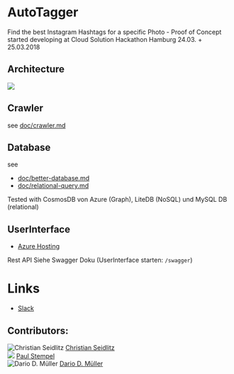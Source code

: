 # AutoTagger
Find the best Instagram Hashtags for a specific Photo - Proof of Concept started developing at Cloud Solution Hackathon Hamburg 24.03. + 25.03.2018

## Architecture
![](https://github.com/Vittel/AutoTagger/raw/master/doc/architecture2.png)

## Crawler
see [doc/crawler.md](https://github.com/Vittel/AutoTagger/blob/master/doc/crawler.md)

## Database
see
  * [doc/better-database.md](https://github.com/Vittel/AutoTagger/blob/master/doc/better-database.md)
  * [doc/relational-query.md](https://github.com/Vittel/AutoTagger/blob/master/doc/relational-query.md)

Tested with CosmosDB von Azure (Graph), LiteDB (NoSQL) und MySQL DB (relational)

## UserInterface
  * [Azure Hosting](http://autotaggerui.azurewebsites.net/index)

Rest API
Siehe Swagger Doku (UserInterface starten: ```/swagger```)

# Links
  * [Slack](https://dnughh.slack.com/messages/C9VD9KUTV/team/U7EU90J4S/)

## Contributors:
![Christian Seidlitz](https://avatars1.githubusercontent.com/u/1927076?s=50) [Christian Seidlitz](https://github.com/Vittel)<br />
![](http://via.placeholder.com/50x50) [Paul Stempel](https://github.com/tempel3)<br />
![Dario D. Müller](https://avatars1.githubusercontent.com/u/2358139?s=50) [Dario D. Müller](https://github.com/DarioDomiDE)
